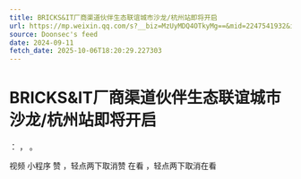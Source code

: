 ```yaml
---
title: BRICKS&IT厂商渠道伙伴生态联谊城市沙龙/杭州站即将开启
url: https://mp.weixin.qq.com/s?__biz=MzUyMDQ4OTkyMg==&mid=2247541932&idx=3&sn=bda10748f6967b652698a268aba29716
source: Doonsec's feed
date: 2024-09-11
fetch_date: 2025-10-06T18:20:29.227303
---
```


# BRICKS&IT厂商渠道伙伴生态联谊城市沙龙/杭州站即将开启

：
，
。

视频
小程序
赞
，轻点两下取消赞
在看
，轻点两下取消在看